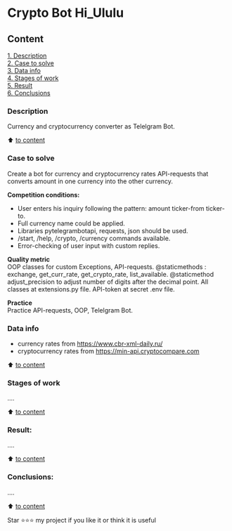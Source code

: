 # Crypto Bot Hi_Ululu

## Content  
[1. Description](https://github.com/MapleBloom/First-projects/blob/main/crypto_bot/README.md#Description)  
[2. Case to solve](https://github.com/MapleBloom/First-projects/blob/main/crypto_bot/README.md#Case-to-solve)  
[3. Data info](https://github.com/MapleBloom/First-projects/blob/main/crypto_bot/README.md#Data-info)  
[4. Stages of work](https://github.com/MapleBloom/First-projects/blob/main/crypto_bot/README.md#Stages-of-work)  
[5. Result](https://github.com/MapleBloom/First-projects/blob/main/crypto_bot/README.md#Result)    
[6. Conclusions](https://github.com/MapleBloom/First-projects/blob/main/crypto_bot/README.md#conclusions) 

### Description
Currency and cryptocurrency converter as Telelgram Bot.

:arrow_up: [to content](https://github.com/MapleBloom/First-projects/blob/main/crypto_bot/README.md#Content)


### Case to solve    
Create a bot for currency and cryptocurrency rates API-requests that converts amount in one currency into the other currency.

**Competition conditions:**  
- User enters his inquiry following the pattern: amount ticker-from ticker-to.
- Full currency name could be applied. 
- Libraries pytelegrambotapi, requests, json should be used. 
- /start, /help, /crypto, /currency commands available.
- Error-checking of user input with custom replies.

**Quality metric**     
OOP classes for custom Exceptions, API-requests.
@staticmethods : exchange, get_curr_rate, get_crypto_rate, list_available.
@staticmethod adjust_precision to adjust number of digits after the decimal point.
All classes at extensions.py file.
API-token at secret .env file.

**Practice**     
Practice API-requests, OOP, Telelgram Bot.


### Data info
- currency rates from https://www.cbr-xml-daily.ru/
- cryptocurrency rates from https://min-api.cryptocompare.com
  
:arrow_up: [to content](https://github.com/MapleBloom/First-projects/blob/main/crypto_bot/README.md#Content)


### Stages of work  
....

:arrow_up: [to content](https://github.com/MapleBloom/First-projects/blob/main/crypto_bot/README.md#Content)


### Result:  
....

:arrow_up: [to content](https://github.com/MapleBloom/First-projects/blob/main/crypto_bot/README.md#Content)


### Conclusions:  
....

:arrow_up: [to content](https://github.com/MapleBloom/First-projects/blob/main/crypto_bot/README.md#Content)


Star ⭐️⭐️⭐️ my project if you like it or think it is useful
